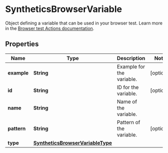 

# SyntheticsBrowserVariable

Object defining a variable that can be used in your browser test. Learn more in the [Browser test Actions documentation](https://docs.datadoghq.com/synthetics/browser_tests/actions#variable).
## Properties

Name | Type | Description | Notes
------------ | ------------- | ------------- | -------------
**example** | **String** | Example for the variable. |  [optional]
**id** | **String** | ID for the variable. |  [optional]
**name** | **String** | Name of the variable. | 
**pattern** | **String** | Pattern of the variable. |  [optional]
**type** | [**SyntheticsBrowserVariableType**](SyntheticsBrowserVariableType.md) |  | 



